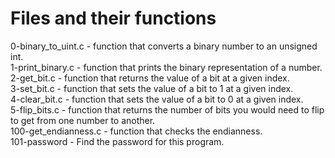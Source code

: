 <h1>Files and their functions</h1>
<p>
0-binary_to_uint.c - function that converts a binary number to an unsigned
int.<br>
1-print_binary.c - function that prints the binary representation of a
number.<br>
2-get_bit.c - function that returns the value of a bit at a given index.<br>
3-set_bit.c -  function that sets the value of a bit to 1 at a given index.<br>
4-clear_bit.c - function that sets the value of a bit to 0 at a given index.<br>
5-flip_bits.c - function that returns the number of bits you would need to
flip to get from one number to another.<br>
100-get_endianness.c - function that checks the endianness.<br>
101-password - Find the password for this program.<br>
</p>